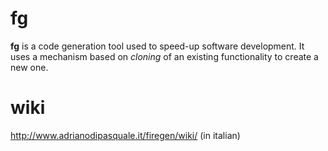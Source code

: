 # fg
**fg** is a code generation tool used to speed-up software development.
It uses a mechanism based on *cloning* of an existing functionality to create a new one.

# wiki 

http://www.adrianodipasquale.it/firegen/wiki/ 
(in italian)
